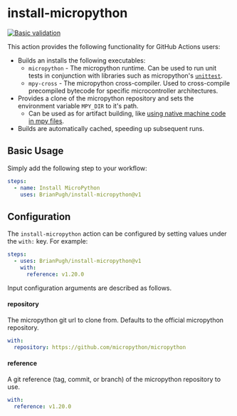 # install-micropython

[![Basic validation](https://github.com/BrianPugh/install-micropython/actions/workflows/test.yaml/badge.svg?branch=main)](https://github.com/BrianPugh/install-micropython/actions/workflows/test.yaml)

This action provides the following functionality for GitHub Actions users:

* Builds an installs the following executables:
    * `micropython` - The micropython runtime. Can be used to run unit tests in conjunction with libraries such as micropython's [`unittest`](https://github.com/micropython/micropython-lib/tree/master/python-stdlib/unittest).
    * `mpy-cross` - The micropython cross-compiler. Used to cross-compile precompiled bytecode for specific microcontroller architectures.
* Provides a clone of the micropython repository and sets the environment variable `MPY_DIR` to it's path.
    * Can be used as for artifact building, like [using native machine code in mpy files](https://docs.micropython.org/en/latest/develop/natmod.html#natmod).
* Builds are automatically cached, speeding up subsequent runs.

## Basic Usage
Simply add the following step to your workflow:

```yaml
steps:
  - name: Install MicroPython
    uses: BrianPugh/install-micropython@v1
```

## Configuration
The `install-micropython` action can be configured by setting values under the `with:` key.
For example:

```yaml
steps:
  - uses: BrianPugh/install-micropython@v1
    with:
      reference: v1.20.0
```

Input configuration arguments are described as follows.

#### repository
The micropython git url to clone from. Defaults to the official micropython repository.

```yaml
with:
  repository: https://github.com/micropython/micropython
```

#### reference
A git reference (tag, commit, or branch) of the micropython repository to use.

```yaml
with:
  reference: v1.20.0
```
